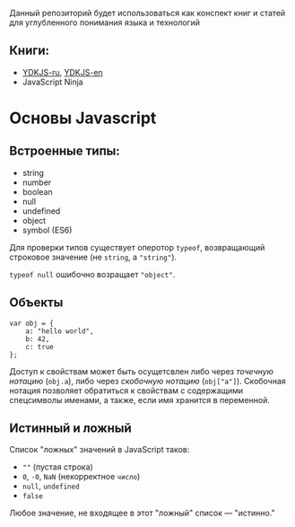 Данный репозиторий будет использоваться как конспект книг и статей для углубленного понимания языка и технологий

## Книги:
* [YDKJS-ru](https://github.com/azat-io/you-dont-know-js-ru), [YDKJS-en](https://github.com/getify/You-Dont-Know-JS)
* JavaScript Ninja

# Основы Javascript
## Встроенные типы:
* string
* number
* boolean
* null
* undefined
* object
* symbol (ES6)

Для проверки типов существует оперотор `typeof`, возвращающий строковое значение (не `string`, а `"string"`).

`typeof null` ошибочно возращает `"object"`.

## Объекты
```
var obj = {
	a: "hello world",
	b: 42,
	c: true
};
```

Доступ к свойствам может быть осущетсвлен либо через *точечную нотацию* (`obj.a`), либо через *скобочную нотацию* (`obj["a"]`).
Скобочная нотация позволяет обратиться к свойствам с содержащими спецсимволы именами, а также, если имя хранится в переменной.

## Истинный и ложный
Список "ложных" значений в JavaScript таков:

* `""` (пустая строка)
* `0`, `-0`, `NaN` (некорректное `число`)
* `null`, `undefined`
* `false`

Любое значение, не входящее в этот "ложный" список — "истинно."
